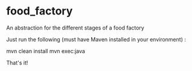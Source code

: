 # food_factory
An abstraction for the different stages of a food factory

Just run the following (must have Maven installed in your environment) :

mvn clean install
mvn exec:java

That's it! 
